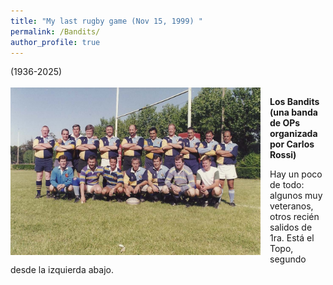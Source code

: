 ```yaml
---
title: "My last rugby game (Nov 15, 1999) "
permalink: /Bandits/
author_profile: true
---
```


(1936-2025)<br><br>
<img src="/images/Bandits.jpg" align="left" style="margin-right: 15px; width: 400px;" />



**Los Bandits (una banda de OPs organizada por Carlos Rossi)**

Hay un poco de todo: algunos muy veteranos, otros recién salidos de 1ra. Está el Topo, segundo desde la izquierda abajo. 
